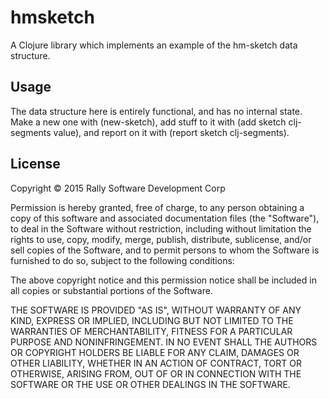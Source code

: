 # hmsketch

A Clojure library which implements an example of the hm-sketch data structure.

## Usage

The data structure here is entirely functional, and has no internal state.
Make a new one with (new-sketch), add stuff to it with (add sketch clj-segments value), and report on it with (report sketch clj-segments).

## License

Copyright © 2015 Rally Software Development Corp

Permission is hereby granted, free of charge, to any person obtaining a copy of this software and associated documentation files (the "Software"), to deal in the Software without restriction, including without limitation the rights to use, copy, modify, merge, publish, distribute, sublicense, and/or sell copies of the Software, and to permit persons to whom the Software is furnished to do so, subject to the following conditions:

The above copyright notice and this permission notice shall be included in all copies or substantial portions of the Software.

THE SOFTWARE IS PROVIDED "AS IS", WITHOUT WARRANTY OF ANY KIND, EXPRESS OR IMPLIED, INCLUDING BUT NOT LIMITED TO THE WARRANTIES OF MERCHANTABILITY, FITNESS FOR A PARTICULAR PURPOSE AND NONINFRINGEMENT. IN NO EVENT SHALL THE AUTHORS OR COPYRIGHT HOLDERS BE LIABLE FOR ANY CLAIM, DAMAGES OR OTHER LIABILITY, WHETHER IN AN ACTION OF CONTRACT, TORT OR OTHERWISE, ARISING FROM, OUT OF OR IN CONNECTION WITH THE SOFTWARE OR THE USE OR OTHER DEALINGS IN THE SOFTWARE.
